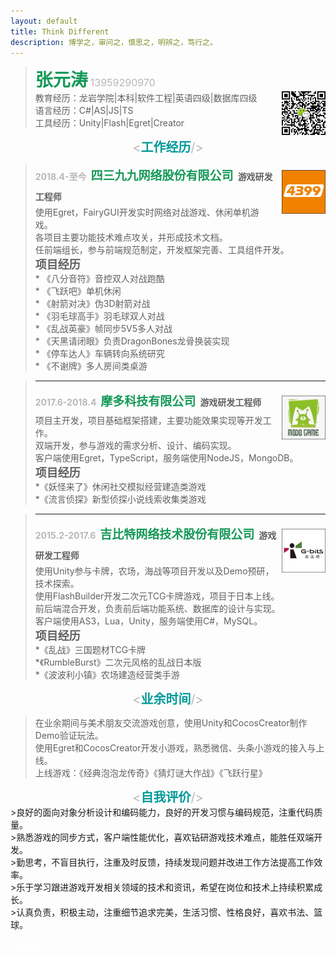 ```yaml
---
layout: default
title: Think Different
description: 博学之，审问之，慎思之，明辨之，笃行之。
---
```


><span style="font-size:28px;color:#159957;"><strong>张元涛</strong></span>&nbsp;<span style="color:#b8b8b8;font-size:16px;">13959290970</span><br>
><img style="float:right; margin-left:0.6em;" src="assets/code.jpg"  width="70" height="70" type="image/jpeg">
>教育经历：龙岩学院|本科|软件工程|英语四级|数据库四级<br>
>语言经历：C#|AS|JS|TS<br>
>工具经历：Unity|Flash|Egret|Creator<br>

<center><span style="font-size:20px;color:#b8b8b8"><<span style="color:#009999"><strong>工作经历</strong></span>/></span></center>

><img style="float:right; margin:0.6em 0 0 0.6em;" src="assets/4399.png"  width="70" height="70" type="image/jpeg">
><strong style="line-height: 2;"><span style="color:#b8b8b8">2018.4-至今</span>&ensp;<span style="font-size: 19px;color:#159957">四三九九网络股份有限公司</span>&ensp;游戏研发工程师</strong><br>
>使用Egret，FairyGUI开发实时网络对战游戏、休闲单机游戏。<br>
>各项目主要功能技术难点攻关，并形成技术文档。<br>
>任前端组长，参与前端规范制定，开发框架完善、工具组件开发。<br>
><span style="font-size: 18px;"><strong>项目经历</strong></span><br>
>* 《八分音符》音控双人对战跑酷<br>
>* 《飞跃吧》单机休闲<br>
>* 《射箭对决》伪3D射箭对战<br>
>* 《羽毛球高手》羽毛球双人对战<br>
>* 《乱战英豪》帧同步5V5多人对战<br>
>* 《天黑请闭眼》负责DragonBones龙骨换装实现<br>
>* 《停车达人》车辆转向系统研究<br>
>* 《不谢牌》多人房间类桌游<br>

>---
><img style="float:right; margin:0.6em 0 0 0.6em;" src="assets/modo.png"  width="70" height="70" type="image/jpeg">
><strong style="line-height: 2;"><span style="color:#b8b8b8">2017.6-2018.4</span>&ensp;<span style="font-size: 19px;color:#159957">摩多科技有限公司</span>&ensp;游戏研发工程师</strong><br>
>项目主开发，项目基础框架搭建，主要功能效果实现等开发工作。<br>
>双端开发，参与游戏的需求分析、设计、编码实现。<br>
>客户端使用Egret，TypeScript，服务端使用NodeJS，MongoDB。<br>
><span style="font-size: 18px;"><strong>项目经历</strong></span><br>
>*《妖怪来了》休闲社交模拟经营建造类游戏<br>
>*《流言侦探》新型侦探小说线索收集类游戏<br>

>---
><img style="float:right; margin:0.6em 0 0 0.6em;" src="assets/gbits.png"  width="70" height="70" type="image/jpeg">
><strong style="line-height: 2;"><span style="color:#b8b8b8">2015.2-2017.6</span>&ensp;<span style="font-size: 19px;color:#159957">吉比特网络技术股份有限公司</span>&ensp;游戏研发工程师</strong><br>
>使用Unity参与卡牌，农场，海战等项目开发以及Demo预研，技术探索。<br>
>使用FlashBuilder开发二次元TCG卡牌游戏，项目于日本上线。<br>
>前后端混合开发，负责前后端功能系统、数据库的设计与实现。<br>
>客户端使用AS3，Lua，Unity，服务端使用C#，MySQL。<br>
><span style="font-size: 18px;"><strong>项目经历</strong></span><br>
>*《乱战》三国题材TCG卡牌<br>
>*《RumbleBurst》二次元风格的乱战日本版<br>
>*《波波利小镇》农场建造经营类手游<br>

<center><span style="font-size:20px;color:#b8b8b8"><<span style="color:#009999"><strong>业余时间</strong></span>/></span></center>

>在业余期间与美术朋友交流游戏创意，使用Unity和CocosCreator制作Demo验证玩法。<br>
>使用Egret和CocosCreator开发小游戏，熟悉微信、头条小游戏的接入与上线。<br>
>上线游戏：《经典泡泡龙传奇》《猜灯谜大作战》《飞跃行星》

<center><span style="font-size:20px;color:#b8b8b8"><<span style="color:#009999"><strong>自我评价</strong></span>/></span></center>
>良好的面向对象分析设计和编码能力，良好的开发习惯与编码规范，注重代码质量。<br>
>熟悉游戏的同步方式，客户端性能优化，喜欢钻研游戏技术难点，能胜任双端开发。<br>
>勤思考，不盲目执行，注重及时反馈，持续发现问题并改进工作方法提高工作效率。<br>
>乐于学习跟进游戏开发相关领域的技术和资讯，希望在岗位和技术上持续积累成长。<br>
>认真负责，积极主动，注重细节追求完美，生活习惯、性格良好，喜欢书法、篮球。<br>

<p id="botInfo">
<i>
<span style="color:#ffffff">Thanks</span>
</i>
</p>